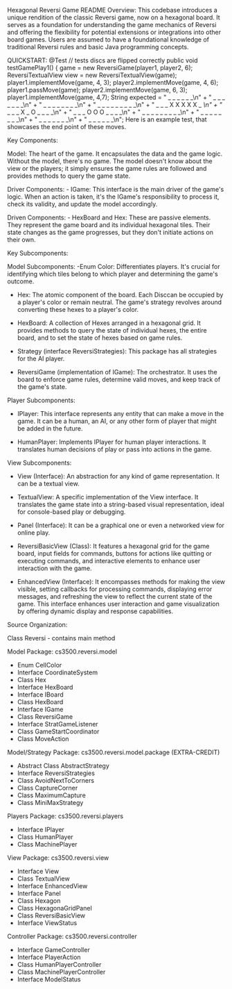 Hexagonal Reversi Game README
Overview:
This codebase introduces a unique rendition of the classic Reversi game, now on a hexagonal board. It serves as a foundation for understanding the game mechanics of Reversi and offering the flexibility for potential extensions or integrations into other board games. Users are assumed to have a foundational knowledge of traditional Reversi rules and basic Java programming concepts.

QUICKSTART:
  @Test // tests discs are flipped correctly
  public void testGamePlay1() {
    game = new ReversiGame(player1, player2, 6);
    ReversiTextualView view = new ReversiTextualView(game);
    player1.implementMove(game, 4, 3);
    player2.implementMove(game, 4, 6);
    player1.passMove(game);
    player2.implementMove(game, 6, 3);
    player1.implementMove(game, 4,7);
    String expected = "     _ _ _ _ _ _\n" +
            "    _ _ _ _ _ _ _\n" +
            "   _ _ _ _ _ _ _ _\n" +
            "  _ _ _ _ _ _ _ _ _\n" +
            " _ _ _ X X X X X _ _\n" +
            "_ _ _ _ X _ O _ _ _ _\n" +
            " _ _ _ O O O _ _ _ _\n" +
            "  _ _ _ _ _ _ _ _ _\n" +
            "   _ _ _ _ _ _ _ _\n" +
            "    _ _ _ _ _ _ _\n" +
            "     _ _ _ _ _ _\n";
Here is an example test, that showcases the end point of these moves.

Key Components:

Model: 
The heart of the game. It encapsulates the data and the game logic. Without the model, there's no game. The model doesn't know about the view or the players; it simply ensures the game rules are followed and provides methods to query the game state.

Driver Components: - IGame: This interface is the main driver of the game's logic. When an action is taken, it's the IGame's responsibility to process it, check its validity, and update the model accordingly.

Driven Components: - HexBoard and Hex: These are passive elements. They represent the game board and its individual hexagonal tiles. Their state changes as the game progresses, but they don't initiate actions on their own.

Key Subcomponents:

Model Subcomponents:
-Enum Color: Differentiates players. It's crucial for identifying which tiles belong to which player and determining the game's outcome.

- Hex: The atomic component of the board. Each Disccan be occupied by a player's color or remain neutral. The game's strategy revolves around converting these hexes to a player's color.

- HexBoard: A collection of Hexes arranged in a hexagonal grid. It provides methods to query the state of individual hexes, the entire board, and to set the state of hexes based on game rules.

- Strategy (interface ReversiStrategies): This package has all strategies for the AI player. 

- ReversiGame (implementation of IGame): The orchestrator. It uses the board to enforce game rules, determine valid moves, and keep track of the game's state.

Player Subcomponents:
- IPlayer: This interface represents any entity that can make a move in the game. It can be a human, an AI, or any other form of player that might be added in the future.

- HumanPlayer: Implements IPlayer for human player interactions. It translates human decisions of play or pass into actions in the game.

View Subcomponents:
- View (Interface): An abstraction for any kind of game representation. It can be a textual view.

- TextualView: A specific implementation of the View interface. It translates the game state into a string-based visual representation, ideal for console-based play or debugging.

- Panel (Interface):  It can be a graphical one or even a networked view for online play.

- ReversiBasicView (Class): It features a hexagonal grid for the game board, input fields for commands, buttons for actions like quitting or executing commands, and interactive elements to enhance user interaction with the game.

- EnhancedView (Interface): It encompasses methods for making the view visible, setting callbacks for processing commands, displaying error messages, and refreshing the view to reflect the current state of the game. This interface enhances user interaction and game visualization by offering dynamic display and response capabilities.

Source Organization:

Class Reversi - contains main method 

Model Package: cs3500.reversi.model
- Enum CellColor
- Interface CoordinateSystem
- Class Hex
- Interface HexBoard
- Interface IBoard
- Class HexBoard
- Interface IGame
- Class ReversiGame
- Interface StratGameListener
- Class GameStartCoordinator
- Class MoveAction

Model/Strategy Package: cs3500.reversi.model.package (EXTRA-CREDIT)
- Abstract Class AbstractStrategy
- Interface ReversiStrategies 
- Class AvoidNextToCorners 
- Class CaptureCorner 
- Class MaximumCapture 
- Class MiniMaxStrategy

Players Package: cs3500.reversi.players
- Interface IPlayer
- Class HumanPlayer
- Class MachinePlayer

View Package:  cs3500.reversi.view
- Interface View
- Class TextualView
- Interface EnhancedView 
- Interface Panel 
- Class Hexagon 
- Class HexagonaGridPanel
- Class ReversiBasicView 
- Interface ViewStatus 


Controller Package:  cs3500.reversi.controller
- Interface GameController
- Interface PlayerAction 
- Class HumanPlayerController 
- Class MachinePlayerController
- Interface ModelStatus 





